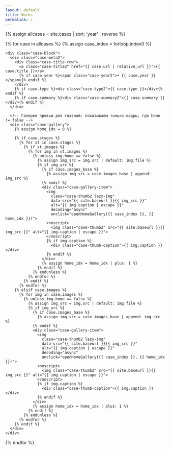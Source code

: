 ```yaml
---
layout: default
title: Works
permalink: /
---
```


<div class="featured-cases">
  {% assign allcases = site.cases | sort: 'year' | reverse %}

  {% for case in allcases %}
    {% assign case_index = forloop.index0 %}

    <div class="case-block">
      <div class="case-meta2">
        <div class="case-title-row">
          <a class="case-title2" href="{{ case.url | relative_url }}">{{ case.title }}</a>
          {% if case.year %}<span class="case-year2">• {{ case.year }}</span>{% endif %}
        </div>
        {% if case.type %}<div class="case-type2">{{ case.type }}</div>{% endif %}
        {% if case.summary %}<div class="case-summary2">{{ case.summary }}</div>{% endif %}
      </div>

      <!-- Галерея превью для главной: показываем только кадры, где home != false -->
      <div class="case-gallery">
        {% assign home_idx = 0 %}

        {% if case.stages %}
          {% for st in case.stages %}
            {% if st.images %}
              {% for img in st.images %}
                {% unless img.home == false %}
                  {% assign img_src = img.src | default: img.file %}
                  {% if img_src %}
                    {% if case.images_base %}
                      {% assign img_src = case.images_base | append: img_src %}
                    {% endif %}
                    <div class="case-gallery-item">
                      <img
                        class="case-thumb2 lazy-img"
                        data-src="{{ site.baseurl }}{{ img_src }}"
                        alt="{{ img.caption | escape }}"
                        decoding="async"
                        onclick="openHomeGallery({{ case_index }}, {{ home_idx }})">
                      <noscript>
                        <img class="case-thumb2" src="{{ site.baseurl }}{{ img_src }}" alt="{{ img.caption | escape }}">
                      </noscript>
                      {% if img.caption %}
                        <div class="case-thumb-caption">{{ img.caption }}</div>
                      {% endif %}
                    </div>
                    {% assign home_idx = home_idx | plus: 1 %}
                  {% endif %}
                {% endunless %}
              {% endfor %}
            {% endif %}
          {% endfor %}
        {% elsif case.images %}
          {% for img in case.images %}
            {% unless img.home == false %}
              {% assign img_src = img.src | default: img.file %}
              {% if img_src %}
                {% if case.images_base %}
                  {% assign img_src = case.images_base | append: img_src %}
                {% endif %}
                <div class="case-gallery-item">
                  <img
                    class="case-thumb2 lazy-img"
                    data-src="{{ site.baseurl }}{{ img_src }}"
                    alt="{{ img.caption | escape }}"
                    decoding="async"
                    onclick="openHomeGallery({{ case_index }}, {{ home_idx }})">
                  <noscript>
                    <img class="case-thumb2" src="{{ site.baseurl }}{{ img_src }}" alt="{{ img.caption | escape }}">
                  </noscript>
                  {% if img.caption %}
                    <div class="case-thumb-caption">{{ img.caption }}</div>
                  {% endif %}
                </div>
                {% assign home_idx = home_idx | plus: 1 %}
              {% endif %}
            {% endunless %}
          {% endfor %}
        {% endif %}
      </div>
    </div>
  {% endfor %}
</div>

<!-- Лайтбокс -->
<div id="lightbox" class="lightbox" style="display:none;">
  <div class="lightbox-bg" onclick="closeLightbox()"></div>
  <div class="lightbox-content">
    <button class="lightbox-close" onclick="closeLightbox()" aria-label="Close">
      <img src="{{ site.baseurl }}/ui/lightbox_close.svg" width="36" height="36" alt="Close">
    </button>

    <button class="lightbox-arrow left" onclick="lightboxPrev()" aria-label="Previous">
      <img src="{{ site.baseurl }}/ui/lightbox_arrow_left.svg" width="36" height="36" alt="Prev">
    </button>

    <div class="lightbox-stage">
      <img id="lightbox-img" class="lightbox-img" src="">
      {% include lightbox_loader.html %}
    </div>

    <button class="lightbox-arrow right" onclick="lightboxNext()" aria-label="Next">
      <img src="{{ site.baseurl }}/ui/lightbox_arrow_right.svg" width="36" height="36" alt="Next">
    </button>

    <div id="lightbox-caption" class="lightbox-caption"></div>
    <div id="lightbox-thumbs" class="lightbox-thumbs-wrap" aria-label="Gallery thumbnails">
      <div class="lightbox-thumbs" id="lightbox-thumbs-row"></div>
    </div>
  </div>
</div>
